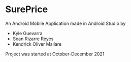 # SurePrice

An Android Mobile Application made in Android Studio by
- Kyle Guevarra
- Sean Rizarre Reyes
- Kendrick Oliver Mallare

Project was started at October-December 2021
